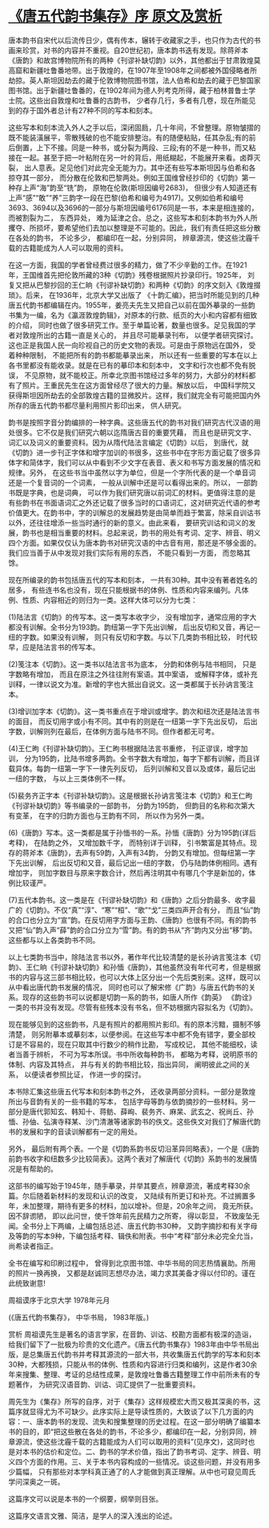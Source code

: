 # [《唐五代韵书集存》序 原文及赏析](https://www.vrrw.net/wx/14431.html)

唐本韵书自宋代以后流传日少，偶有传本，辗转于收藏家之手，也只作为古代的书画来珍赏，对书的内容并不重视。自20世纪初，唐本韵书迭有发现。除蒋斧本《唐韵》和故宫博物院所有的两种《刊谬补缺切韵》以外，其他都出于甘肃敦煌莫高窟和新疆吐鲁番地带。出于敦煌的，在1907年至1908年之间都被外国侵略者所劫掠。英人斯坦因劫去的藏于伦敦博物院图书馆，法人伯希和劫去的藏于巴黎国家图书馆。出于新疆吐鲁番的，在1902年间为德人列考克所得，藏于柏林普鲁士学士院。这些出自敦煌和吐鲁番的古韵书， 少者存几行，多者有几卷，现在所能见到的存于国外者总计有27种不同的写本和刻本。

这些写本和刻本流入外人之手以后，深闭固扃，几十年间，不曾整理。原物皱摺的既不能装潢展平，零散残破的也不能安排整治。有的随便粘贴，任其杂乱;有的前后倒置，上下不接。同是一种书，或分裂为两段、三段;有的不是一种书，而又粘接在一起。甚至于把一叶粘附在另一叶的背后，用纸糊起，不能展开来看。卤莽灭裂， 出人意表。足见他们对此完全无能为力。其中还有些写本斯坦因与伯希和各掠夺其一部分， 而分散在伦敦和巴黎两处。例如王国维曾经抄印的《切韵》第一种存上声“海”韵至“铣”韵， 原物在伦敦(斯坦因编号2683)， 但很少有人知道还有上声“感”“敢”“养”三韵字一段在巴黎(伯希和编号为4917)。又例如伯希和编号3693、3694以及3696的一部分与斯坦因编号6176同是一书，本来是相连接的， 而被割裂为二， 东西异处， 难为延津之合。总之，这些写本和刻本韵书为外人所攫夺、所损坏，要希望他们去加以整理是不可能的。因此，我们有责任把这些分散在各处的韵书， 不论多少， 都编印在一起，分别异同， 辨章源流，使这些沈霾千载的古籍能成为人人可以取用的资料。

在这一方面，我国的学者曾经费过很多的精力，做了不少辛勤的工作。在1921年，王国维首先把伦敦所藏的3种《切韵》残卷根据照片抄录印行。1925年， 刘复又把从巴黎抄回的王仁晌《刊谬补缺切韵》和两种《切韵》的序文刻入《敦煌掇琐》。后来， 在1936年，北京大学又出版了 《十韵汇编》，把当时所能见到的几种唐五代韵书都编辑在内。1955年，姜亮夫先生又把自己以前在国外摹录的一些韵书集为一编，名为《瀛涯敦煌韵辑》，对原本的行款、纸页的大小和内容都有细致的介绍， 同时也做了很多研究工作。至于单篇论著，数量也很多。足见我国的学者对敦煌所出的古籍一直是关心的， 并且尽可能摹录刊布， 以便学者研究探讨。这也正是我国人民一向珍视自己的历史文物的表现。可是由于原物远在国外， 受着种种限制， 不能把所有的韵书都能摹录出来， 所以还有一些重要的写本在以上各书里都没有能收录。就是在已有的摹印本和刻本中， 文字和行次也都不免有脱误， 不见原物，就不能校正。所幸北京图书馆经过多年的努力，大部分的材料都有了照片。王重民先生在这方面曾经尽了很大的力量。解放以后， 中国科学院又获得斯坦因所劫去的全部敦煌古籍的显微胶片。这样，我们就完全有可能把国内外所存的唐五代韵书都尽量利用照片影印出来， 供人研究。



韵书是按照字音分韵编排的一种字典。这些唐五代的韵书对我们研究古代汉语的用处很多。它不仅是我们研究六朝以迄隋唐古音的重要凭藉， 而且也是研究文字、词汇以及词义的重要资料。因为从隋代陆法言编定《切韵》以后， 到唐代，就《切韵》进一步刊正字体和增字加训的书很多，这些书中在字形方面记载了很多异体字和简体字，我们可以从中看到不少文字在表音、表义和书写方面发展的情况和规律。另外， 在这些书当中虽然以字为单位，但是一个字所代表的是一个单音词还是一个复音词的一个词素， 一般从训解中还是可以看得出来的。所以， 一部韵书既是字典，也是词典， 可以作为我们研究唐以前词汇的材料。更值得注意的是有些韵书在书面语词汇之外还记载了很多当时的口语词汇，这对研究近代语的参考价值更大。在韵书中，字的训解总的发展趋势是由简单而趋于繁富，除采自训诂书以外，还往往增添一些当时通行的新的意义。由此来看， 要研究训诂和词义的发展，韵书也是相当重要的材料。总起来说，韵书的用处有考词、定字、辨音、明义四个方面。如果仅仅认为唐本韵书对研究汉语的中古音有用，那还是不够全面的。我们应当善于从中发现对我们实际有用的东西， 不能只看到一方面， 而忽略其馀。

现在所编录的韵书包括唐五代的写本和刻本， 一共有30种。其中没有著者姓名的居多， 有些连书名也没有，现在只能根据书的体例、性质和内容来编列。凡体例、性质、内容相近的则归为一类。这样大体可以分为七类：

(1)陆法言《切韵》的传写本。这一类写本收字少， 没有增加字，通常应用的字大都没有训解。全书分为193韵。韵纽第一字下先出训解， 后出反切和又音，再记一纽的字数。如果没有训解， 则只有反切和字数。与以下几类韵书相比较， 时代较早，应是陆法言书的传写本。

(2)笺注本《切韵》。这一类书以陆法言书为底本， 分韵和体例与陆书相同， 只是字数略有增加， 而且在原注之外往往附有案语。其中案语， 或解释字体，或补充训释，一律以说文为准。新增的字也大抵出自说文。这一类都属于长孙讷言笺注本。

(3)增训加字本《切韵》。这一类书重点在于增训或增字。韵次和纽次还是陆法言书的面目， 而反切用字或小有不同。其中有的则是在一纽第一字下先出反切， 后出字数，训解则列在最后，在体例方面与陆书不同。但作者都无可考。

(4)王仁昫《刊谬补缺切韵》。王仁昫书根据陆法言书重修， 刊正谬误，增字加训， 分为195韵，比陆书增多两韵。全书字数大有增加，每字下都有训解，而且详载异体。每韵一纽第一字下一律先列反切， 后列训解和又音以及或体，最后记出一纽的字数， 与以上三类体例不一样。

(5)裴务齐正字本《刊谬补缺切韵》。这是根据长孙讷言笺注本《切韵》和王仁昫《刊谬补缺切韵》等书编录的一部韵书， 分韵为195韵， 但韵目的名称和次第大有变革， 在字的归韵方面也与王韵有不同， 所以作为另外一类。

(6)《唐韵》写本。这一类都是属于孙愐书的一系。孙愐《唐韵》分为195韵(详后考释)， 在陆韵之外， 又增加数千字， 而特别详于训释， 引书繁富是其特点。现存的蒋斧本《唐韵》，去声有59韵，入声有34韵， 分韵又有增加。但每纽第一字下先出训解， 后出反切和又音，最后记出一纽的字数， 仍与陆韵体例相同。遇有增加字， 则加字数目与原来字数合计，然后再注明其中有哪几个字是新加的，体例比较谨严。

(7)五代本韵书。这一类是在《刊谬补缺切韵》和《唐韵》之后分韵最多、收字最广的《切韵》。不仅“真”“淳”、“寒”“桓”、“歌”“戈”三类四声开合有分， 而且“仙”韵的合口也分立为“宣”韵。在反切用字方面与王韵、《唐韵》也很有不同。有的韵书又把“仙”韵入声“薛”韵的合口分立为“雪”韵。有的韵书从“齐”韵内又分出“移”韵。这些都与以上各类韵书不同。

以上七类韵书当中，除陆法言书以外，著作年代比较清楚的是长孙讷言笺注本《切韵》、王仁晌《刊谬补缺切韵》和孙愐《唐韵》，其他虽然没有年代可考，但是根据书的内容与这三部书相比较，也可以大体上区分出一个先后类别来。这样，既可以从中看出唐代韵书发展的情况， 同时也可以了解宋修《广韵》与唐五代韵书的关系。现存的这些韵书可以说都是切韵一系的韵书，如唐人所作《韵英》 《韵诠》一类的书并没有发现。尽管有些残本没有书名，但不妨根据内容拟名为《切韵》。

现在能够见到的这些韵书，凡是有照片的都用照片影印。有的原本污黯，摄制不够清楚， 则另附摹本或摹刻本，以便参阅。在这些写本中都不免有错字，要全部校订是不容易的，现在只取其中行数少的稍作比勘， 写成校记， 其他不能细校，读者当善于辨析， 不可为写本所误。书中所收每种韵书， 都略为考释，说明原书的体制、内容及其特点， 并与有关的韵书相比较，指出异同， 阐明彼此之间的关系， 以便读者参照比证， 作进一步的探讨。

本书除汇集这些唐五代写本和刻本韵书之外， 还收录两部分资料。一部分是敦煌所出与音韵有关的一些书籍的写本， 包括字母等韵与依韵摘抄的一些材料。另一部分是唐代郭知玄、韩知十、蒋鲂、薛峋、裴务齐、麻杲、武玄之、祝尚丘、孙愐、孙伷、弘演寺释某、沙门清澈等诸家韵书的佚文。这些佚文对我们了解唐代韵书的发展和字的音读训解都有一定的用处。

另外， 最后附有两个表。一个是《切韵系韵书反切沿革异同略表》，一个是《唐韵前韵书收字和纽数多少比较简表》。这两个表对了解唐代《切韵》系韵书的发展情况是有帮助的。

这部书的编写始于1945年，随手摹录，并举其要点，辨章源流，著成考释30余篇。尔后随着新材料的发现和认识的改变， 又陆续有所更订和补充。不过搁置多年，未加整理，期待有更多的材料，加以增补。但是，20余年之间， 竟无所获。因不辞谫陋， 即以此问世，使千馀年前先民精力之所寄， 得以彰显， 不致废坠无闻。全书分上下两编，上编包括总述、唐五代韵书30种， 又韵字摘抄和有关字母及等韵的写本9种，下编包括考释、辑佚和附表。书中“考释”部分未必完全允当， 尚希读者指正。

全书在编写和印刷过程中， 曾得到北京图书馆、中华书局的同志热情襄助。所用的照片一换再换， 又都是赵诚同志想尽办法，竭力求其美备才得以付印的。谨在此统致谢意!

周祖谟序于北京大学 1978年元月

(《唐五代韵书集存》， 中华书局， 1983年版。)

赏析 周祖谟先生是著名的语言学家，在音韵、训诂、校勘方面都有极深的造诣，给我们留下了一批极为珍贵的文化遗产。《唐五代韵书集存》1983年由中华书局出版，是总集唐五代韵书并考释其源流的一部大书，共收集唐五代韵学的写本和刻本30种，大都残损，只能从书的体例、性质和内容进行归类和编列，这是作者30余年来搜集、整理、考证的总结性成果，是敦煌吐鲁番古籍整理工作中前所未有的专题著作， 为研究汉语音韵、训诂、词汇提供了一批重要资料。

周先生为《集存》所写的自序，对于《集存》这样规模宏大而又极其深奥的书，这篇序就显得尤为不可缺少。此序实际上是导读性质的，大致谈了以下几方面的内容：一、唐本韵书的发现、流失和搜集整理的历史过程。在这一部分明确了编纂本书的目的，即“把这些散在各处的韵书，不论多少，都编印在一起，分别异同，辨章源流，使这些沈霾千载的古籍能成为人们可以取用的资料”(见序文)，这同时也是对本书的估价和定位。二、韵书的学术价值，指出了韵书考词、定字、辨音、明义四个方面的作用。三、关于本书内容构成的一些情况。谈这些问题，并没有用多少篇幅， 只有那些对本学科真正通了的人才能做到真正理解。从中也可窥见周氏学问深奥之一斑。

这篇序文可以说是本书的一个纲要，纲举则目张。

这篇序文语言文雅、简洁，是学人的深入浅出的论述。

